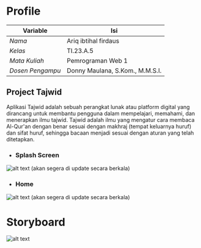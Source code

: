 # Profile
| **Variable**       | **Isi**                            |
|---------------------|------------------------------------|
| *Nama*             | Ariq ibtihal firdaus             |
| *Kelas*            | TI.23.A.5                         |
| *Mata Kuliah*      | Pemrograman Web 1                 |
| *Dosen Pengampu*   | Donny Maulana, S.Kom., M.M.S.I.   |
## Project Tajwid

Aplikasi Tajwid adalah sebuah perangkat lunak atau platform digital yang dirancang untuk membantu pengguna dalam mempelajari, memahami, dan menerapkan ilmu tajwid. Tajwid adalah ilmu yang mengatur cara membaca Al-Qur'an dengan benar sesuai dengan makhraj (tempat keluarnya huruf) dan sifat huruf, sehingga bacaan menjadi sesuai dengan aturan yang telah ditetapkan.
* ### Splash Screen
![alt text](gambar/splashpage.png)
(akan segera di update secara berkala)
* ### Home
![alt text](gambar/homepage.png)
(akan segera di update secara berkala)
# Storyboard
![alt text](gambar/story.png)
